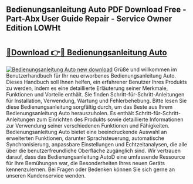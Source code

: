 ## Bedienungsanleitung Auto PDF Download Free - Part-Abx User Guide Repair - Service Owner Edition LOWHt

# <h2><a href="http://df10cip.blite.top/?on=Bedienungsanleitung+Auto">🔗Download 👉🔴 Bedienungsanleitung Auto</a></h2>

[![Bedienungsanleitung Auto new download](https://i.imgur.com/lujVjoI.png)](http://df10cip.blite.top/?on=Bedienungsanleitung+Auto)
Grüße und willkommen im Benutzerhandbuch für Ihr neu erworbenes Bedienungsanleitung Auto. Dieses Handbuch soll Ihnen helfen, ein erfahrener Benutzer Ihres Produkts zu werden, indem es eine detaillierte Erläuterung seiner Merkmale, Funktionen und Vorteile enthält. Sie finden Schritt-für-Schritt-Anleitungen für Installation, Verwendung, Wartung und Fehlerbehebung. Bitte lesen Sie diese Bedienungsanleitung sorgfältig durch, um das Beste aus Ihrem Bedienungsanleitung Auto herauszuholen. Es enthält Schritt-für-Schritt-Anleitungen zum Einrichten des Produkts sowie detaillierte Informationen zur Verwendung seiner verschiedenen Funktionen und Fähigkeiten. Bedienungsanleitung Auto bietet eine beeindruckende Auswahl an erweiterten Funktionen, darunter Sprachsteuerung, automatische Synchronisierung, anpassbare Einstellungen und Echtzeitanalysen, die alle über die benutzerfreundliche Oberfläche zugänglich sind. Wir vertrauen darauf, dass das Bedienungsanleitung AutoD eine umfassende Ressource für Ihre Bemühungen war, die Besonderheiten Ihres neuen Geräts kennenzulernen. Bei Fragen oder Bedenken können Sie sich gerne an unseren Kundenservice wenden.
